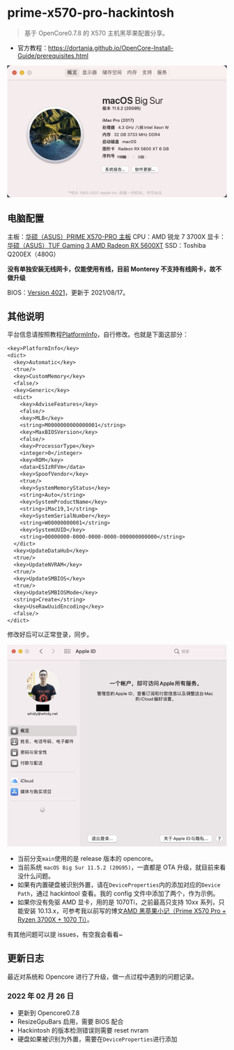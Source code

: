 # prime-x570-pro-hackintosh

> 基于 OpenCore0.7.8 的 X570 主机黑苹果配置分享。

- 官方教程：https://dortania.github.io/OpenCore-Install-Guide/prerequisites.html

![Overview](./Assets/overview.png)

## 电脑配置

主板：[华硕（ASUS）PRIME X570-PRO 主板](https://www.asus.com/Motherboards-Components/Motherboards/All-series/PRIME-X570-PRO/)
CPU：AMD 锐龙 7 3700X
显卡：[华硕（ASUS）TUF Gaming 3 AMD Radeon RX 5600XT](https://www.asus.com/Motherboards-Components/Graphics-Cards/All-series/TUF-3-RX5600XT-O6G-EVO-GAMING/)
SSD：Toshiba Q200EX（480G）

**没有单独安装无线网卡，仅能使用有线，目前 Monterey 不支持有线网卡，故不做升级**

BIOS：[Version 4021](https://www.asus.com/Motherboards-Components/Motherboards/All-series/PRIME-X570-PRO/HelpDesk_BIOS/)，更新于 2021/08/17。

## 其他说明

平台信息请按照教程[PlatformInfo](https://dortania.github.io/OpenCore-Install-Guide/AMD/zen.html#platforminfo)，自行修改。也就是下面这部分：

```
<key>PlatformInfo</key>
<dict>
  <key>Automatic</key>
  <true/>
  <key>CustomMemory</key>
  <false/>
  <key>Generic</key>
  <dict>
    <key>AdviseFeatures</key>
    <false/>
    <key>MLB</key>
    <string>M0000000000000001</string>
    <key>MaxBIOSVersion</key>
    <false/>
    <key>ProcessorType</key>
    <integer>0</integer>
    <key>ROM</key>
    <data>ESIzRFVm</data>
    <key>SpoofVendor</key>
    <true/>
    <key>SystemMemoryStatus</key>
    <string>Auto</string>
    <key>SystemProductName</key>
    <string>iMac19,1</string>
    <key>SystemSerialNumber</key>
    <string>W00000000001</string>
    <key>SystemUUID</key>
    <string>00000000-0000-0000-0000-000000000000</string>
  </dict>
  <key>UpdateDataHub</key>
  <true/>
  <key>UpdateNVRAM</key>
  <true/>
  <key>UpdateSMBIOS</key>
  <true/>
  <key>UpdateSMBIOSMode</key>
  <string>Create</string>
  <key>UseRawUuidEncoding</key>
  <false/>
</dict>
```

修改好后可以正常登录，同步。

![iCloud](./Assets/iCloud.png)

- 当前分支`main`使用的是 release 版本的 opencore。
- 当前系统 `macOS Big Sur 11.5.2 (20G95)`，一直都是 OTA 升级，就目前来看没什么问题。
- 如果有内置硬盘被识别外置，请在`DeviceProperties`内的添加对应的`Device Path`，通过 hackintool 查看。我的 config 文件中添加了两个，作为示例。
- 如果你没有免驱 AMD 显卡，用的是 1070Ti，之前最高只支持 10xx 系列，只能安装 10.13.x，可参考我以前写的博文[AMD 黑苹果小记（Prime X570 Pro + Ryzen 3700X + 1070 Ti）](https://www.whidy.net/amd-hackintosh-note-with-asus-prime-x570-pro-ryzen-3700x-nvidia-1070ti)。

有其他问题可以提 issues，有空我会看看~

## 更新日志

最近对系统和 Opencore 进行了升级，做一点过程中遇到的问题记录。

### 2022 年 02 月 26 日

- 更新到 Opencore0.7.8
- ResizeGpuBars 启用，需要 BIOS 配合
- Hackintosh 的版本检测错误则需要 reset nvram
- 硬盘如果被识别为外置，需要在`DeviceProperties`进行添加
